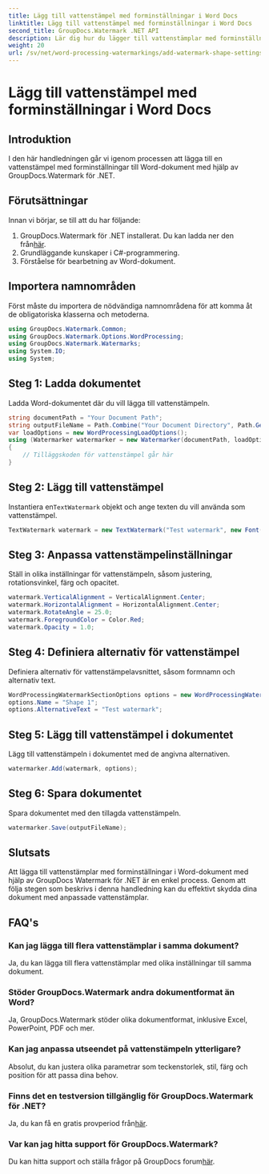 ```yaml
---
title: Lägg till vattenstämpel med forminställningar i Word Docs
linktitle: Lägg till vattenstämpel med forminställningar i Word Docs
second_title: GroupDocs.Watermark .NET API
description: Lär dig hur du lägger till vattenstämplar med forminställningar i Word-dokument med hjälp av GroupDocs Watermark for .NET. Skydda dina dokument effektivt.
weight: 20
url: /sv/net/word-processing-watermarkings/add-watermark-shape-settings-word-docs/
---
```


# Lägg till vattenstämpel med forminställningar i Word Docs

## Introduktion
I den här handledningen går vi igenom processen att lägga till en vattenstämpel med forminställningar till Word-dokument med hjälp av GroupDocs.Watermark för .NET.
## Förutsättningar
Innan vi börjar, se till att du har följande:
1.  GroupDocs.Watermark för .NET installerat. Du kan ladda ner den från[här](https://releases.groupdocs.com/Watermark/net/).
2. Grundläggande kunskaper i C#-programmering.
3. Förståelse för bearbetning av Word-dokument.

## Importera namnområden
Först måste du importera de nödvändiga namnområdena för att komma åt de obligatoriska klasserna och metoderna.
```csharp
using GroupDocs.Watermark.Common;
using GroupDocs.Watermark.Options.WordProcessing;
using GroupDocs.Watermark.Watermarks;
using System.IO;
using System;
```
## Steg 1: Ladda dokumentet
Ladda Word-dokumentet där du vill lägga till vattenstämpeln.
```csharp
string documentPath = "Your Document Path";
string outputFileName = Path.Combine("Your Document Directory", Path.GetFileName(documentPath));
var loadOptions = new WordProcessingLoadOptions();
using (Watermarker watermarker = new Watermarker(documentPath, loadOptions))
{
    // Tilläggskoden för vattenstämpel går här
}
```
## Steg 2: Lägg till vattenstämpel
 Instantiera en`TextWatermark` objekt och ange texten du vill använda som vattenstämpel.
```csharp
TextWatermark watermark = new TextWatermark("Test watermark", new Font("Arial", 19));
```
## Steg 3: Anpassa vattenstämpelinställningar
Ställ in olika inställningar för vattenstämpeln, såsom justering, rotationsvinkel, färg och opacitet.
```csharp
watermark.VerticalAlignment = VerticalAlignment.Center;
watermark.HorizontalAlignment = HorizontalAlignment.Center;
watermark.RotateAngle = 25.0;
watermark.ForegroundColor = Color.Red;
watermark.Opacity = 1.0;
```
## Steg 4: Definiera alternativ för vattenstämpel
Definiera alternativ för vattenstämpelavsnittet, såsom formnamn och alternativ text.
```csharp
WordProcessingWatermarkSectionOptions options = new WordProcessingWatermarkSectionOptions();
options.Name = "Shape 1";
options.AlternativeText = "Test watermark";
```
## Steg 5: Lägg till vattenstämpel i dokumentet
Lägg till vattenstämpeln i dokumentet med de angivna alternativen.
```csharp
watermarker.Add(watermark, options);
```
## Steg 6: Spara dokumentet
Spara dokumentet med den tillagda vattenstämpeln.
```csharp
watermarker.Save(outputFileName);
```

## Slutsats
Att lägga till vattenstämplar med forminställningar i Word-dokument med hjälp av GroupDocs Watermark för .NET är en enkel process. Genom att följa stegen som beskrivs i denna handledning kan du effektivt skydda dina dokument med anpassade vattenstämplar.
## FAQ's
### Kan jag lägga till flera vattenstämplar i samma dokument?
Ja, du kan lägga till flera vattenstämplar med olika inställningar till samma dokument.
### Stöder GroupDocs.Watermark andra dokumentformat än Word?
Ja, GroupDocs.Watermark stöder olika dokumentformat, inklusive Excel, PowerPoint, PDF och mer.
### Kan jag anpassa utseendet på vattenstämpeln ytterligare?
Absolut, du kan justera olika parametrar som teckenstorlek, stil, färg och position för att passa dina behov.
### Finns det en testversion tillgänglig för GroupDocs.Watermark för .NET?
 Ja, du kan få en gratis provperiod från[här](https://releases.groupdocs.com/).
### Var kan jag hitta support för GroupDocs.Watermark?
 Du kan hitta support och ställa frågor på GroupDocs forum[här](https://forum.groupdocs.com/c/watermark/19).